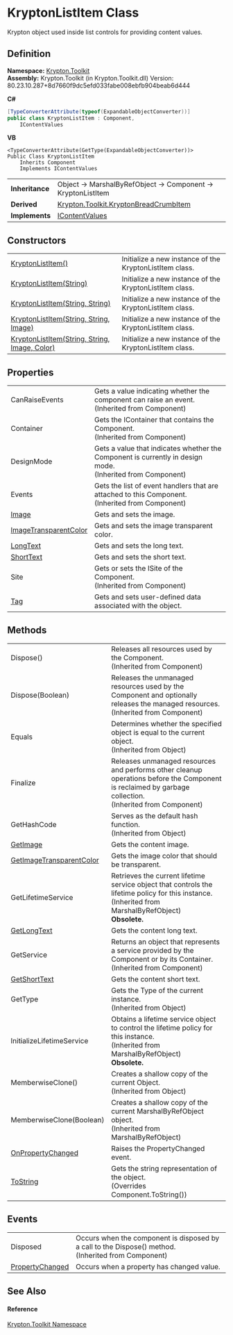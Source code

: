 # KryptonListItem Class


Krypton object used inside list controls for providing content values.



## Definition
**Namespace:** <a href="79d2eac2-21f4-54ff-7552-b20c33c30600.md">Krypton.Toolkit</a>  
**Assembly:** Krypton.Toolkit (in Krypton.Toolkit.dll) Version: 80.23.10.287+8d7660f9dc5efd033fabe008ebfb904beab6d444

**C#**
``` C#
[TypeConverterAttribute(typeof(ExpandableObjectConverter))]
public class KryptonListItem : Component, 
	IContentValues
```
**VB**
``` VB
<TypeConverterAttribute(GetType(ExpandableObjectConverter))>
Public Class KryptonListItem
	Inherits Component
	Implements IContentValues
```

<table><tr><td><strong>Inheritance</strong></td><td>Object  →  MarshalByRefObject  →  Component  →  KryptonListItem</td></tr>
<tr><td><strong>Derived</strong></td><td><a href="edfb6460-f812-2b8c-8eea-321f0770a140.md">Krypton.Toolkit.KryptonBreadCrumbItem</a></td></tr>
<tr><td><strong>Implements</strong></td><td><a href="a3b0103b-df64-4b03-a61f-11688b6e75bf.md">IContentValues</a></td></tr>
</table>



## Constructors
<table>
<tr>
<td><a href="aa28fe54-74ec-c263-9dc9-5c4eac4a39e1.md">KryptonListItem()</a></td>
<td>Initialize a new instance of the KryptonListItem class.</td></tr>
<tr>
<td><a href="a23f6161-b74c-bfd7-1984-eb5476ab1a13.md">KryptonListItem(String)</a></td>
<td>Initialize a new instance of the KryptonListItem class.</td></tr>
<tr>
<td><a href="241f6d07-f2ca-72df-a5aa-19b1cb15840b.md">KryptonListItem(String, String)</a></td>
<td>Initialize a new instance of the KryptonListItem class.</td></tr>
<tr>
<td><a href="345b66fc-7fcd-00a0-e1f2-fa53b1956c10.md">KryptonListItem(String, String, Image)</a></td>
<td>Initialize a new instance of the KryptonListItem class.</td></tr>
<tr>
<td><a href="73f091d7-5c4b-ac74-5357-b86912370215.md">KryptonListItem(String, String, Image, Color)</a></td>
<td>Initialize a new instance of the KryptonListItem class.</td></tr>
</table>

## Properties
<table>
<tr>
<td>CanRaiseEvents</td>
<td>Gets a value indicating whether the component can raise an event.<br />(Inherited from Component)</td></tr>
<tr>
<td>Container</td>
<td>Gets the IContainer that contains the Component.<br />(Inherited from Component)</td></tr>
<tr>
<td>DesignMode</td>
<td>Gets a value that indicates whether the Component is currently in design mode.<br />(Inherited from Component)</td></tr>
<tr>
<td>Events</td>
<td>Gets the list of event handlers that are attached to this Component.<br />(Inherited from Component)</td></tr>
<tr>
<td><a href="d7c5ed86-a1fb-6260-d277-6355a9136d1e.md">Image</a></td>
<td>Gets and sets the image.</td></tr>
<tr>
<td><a href="616cf105-4c43-a81e-64a2-01e2cadd8b4c.md">ImageTransparentColor</a></td>
<td>Gets and sets the image transparent color.</td></tr>
<tr>
<td><a href="9b68f298-200e-dfea-7eb5-6445b1788f75.md">LongText</a></td>
<td>Gets and sets the long text.</td></tr>
<tr>
<td><a href="ccb56980-5664-e2a4-5215-90f794cd8e53.md">ShortText</a></td>
<td>Gets and sets the short text.</td></tr>
<tr>
<td>Site</td>
<td>Gets or sets the ISite of the Component.<br />(Inherited from Component)</td></tr>
<tr>
<td><a href="e847fbbc-44a4-02dd-9249-4db97f4d2383.md">Tag</a></td>
<td>Gets and sets user-defined data associated with the object.</td></tr>
</table>

## Methods
<table>
<tr>
<td>Dispose()</td>
<td>Releases all resources used by the Component.<br />(Inherited from Component)</td></tr>
<tr>
<td>Dispose(Boolean)</td>
<td>Releases the unmanaged resources used by the Component and optionally releases the managed resources.<br />(Inherited from Component)</td></tr>
<tr>
<td>Equals</td>
<td>Determines whether the specified object is equal to the current object.<br />(Inherited from Object)</td></tr>
<tr>
<td>Finalize</td>
<td>Releases unmanaged resources and performs other cleanup operations before the Component is reclaimed by garbage collection.<br />(Inherited from Component)</td></tr>
<tr>
<td>GetHashCode</td>
<td>Serves as the default hash function.<br />(Inherited from Object)</td></tr>
<tr>
<td><a href="54e80074-fd39-95ef-456c-74067b4d36d1.md">GetImage</a></td>
<td>Gets the content image.</td></tr>
<tr>
<td><a href="fa150f7f-4856-2840-e6e3-9c4969cfc7d6.md">GetImageTransparentColor</a></td>
<td>Gets the image color that should be transparent.</td></tr>
<tr>
<td>GetLifetimeService</td>
<td>Retrieves the current lifetime service object that controls the lifetime policy for this instance.<br />(Inherited from MarshalByRefObject)<br /><strong>Obsolete.</strong></td></tr>
<tr>
<td><a href="90d6b708-ed2f-f9cc-62af-2a0a2c2c9925.md">GetLongText</a></td>
<td>Gets the content long text.</td></tr>
<tr>
<td>GetService</td>
<td>Returns an object that represents a service provided by the Component or by its Container.<br />(Inherited from Component)</td></tr>
<tr>
<td><a href="c16b36f0-94b5-3273-9847-424b2f91c19d.md">GetShortText</a></td>
<td>Gets the content short text.</td></tr>
<tr>
<td>GetType</td>
<td>Gets the Type of the current instance.<br />(Inherited from Object)</td></tr>
<tr>
<td>InitializeLifetimeService</td>
<td>Obtains a lifetime service object to control the lifetime policy for this instance.<br />(Inherited from MarshalByRefObject)<br /><strong>Obsolete.</strong></td></tr>
<tr>
<td>MemberwiseClone()</td>
<td>Creates a shallow copy of the current Object.<br />(Inherited from Object)</td></tr>
<tr>
<td>MemberwiseClone(Boolean)</td>
<td>Creates a shallow copy of the current MarshalByRefObject object.<br />(Inherited from MarshalByRefObject)</td></tr>
<tr>
<td><a href="93cf43de-c18a-bcd4-88db-7bed16b71e63.md">OnPropertyChanged</a></td>
<td>Raises the PropertyChanged event.</td></tr>
<tr>
<td><a href="8ba0adb8-1240-8ff5-8fe7-09f61912073f.md">ToString</a></td>
<td>Gets the string representation of the object.<br />(Overrides Component.ToString())</td></tr>
</table>

## Events
<table>
<tr>
<td>Disposed</td>
<td>Occurs when the component is disposed by a call to the Dispose() method.<br />(Inherited from Component)</td></tr>
<tr>
<td><a href="120d3467-d20f-988e-1b37-266721a28271.md">PropertyChanged</a></td>
<td>Occurs when a property has changed value.</td></tr>
</table>

## See Also


#### Reference
<a href="79d2eac2-21f4-54ff-7552-b20c33c30600.md">Krypton.Toolkit Namespace</a>  
